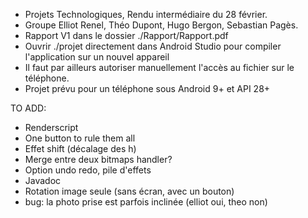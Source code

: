 - Projets Technologiques, Rendu intermédiaire du 28 février.
- Groupe Elliot Renel, Théo Dupont, Hugo Bergon, Sebastian Pagès.
- Rapport V1 dans le dossier ./Rapport/Rapport.pdf
- Ouvrir ./projet directement dans Android Studio pour compiler l'application sur un nouvel appareil
- Il faut par ailleurs autoriser manuellement l'accès au fichier sur le téléphone.
- Projet prévu pour un téléphone sous Android 9+ et API 28+


TO ADD:
- Renderscript
- One button to rule them all
- Effet shift (décalage des h)
- Merge entre deux bitmaps handler?
- Option undo redo, pile d'effets
- Javadoc
- Rotation image seule (sans écran, avec un bouton)
- bug: la photo prise est parfois inclinée (elliot oui, theo non)
